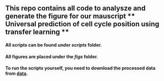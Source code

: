 ## This repo contains all code to analysze and generate the figure for our mauscript ** Universal prediction of cell cycle position using transfer learning **

#### All scripts can be found under *scripts* folder.
#### All figures are placed under the *figs* folder.
#### To run the scripts yourself, you need to download the processed data from [data](https://doi.org/10.5281/zenodo.5519841).




